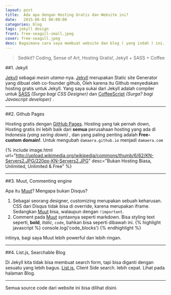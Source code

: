 ```yaml
---
layout: post
title:  Ada apa dengan Hosting Gratis dan Website ini?
date:   2015-06-01 00:00:00
categories: blog
tags: jekyll design
front: free-seagull-small.jpeg
cover: free-seagull.jpeg
desc: Bagaimana cara saya membuat website dan blog ( yang indah ) ini. Minimalist but Awesome site. Semuanya Gratis, Termasuk juga Hosting! Saya akan ungkap.
---
```


> Sedikit? Coding, Sense of Art, Hosting Gratis!, Jekyll + SASS + Coffee

##1. Jekyll

[Jekyll][jekyll] sebagai _mesin utama_-nya. [Jekyll][jekyll] merupakan Static site Generator yang dibuat oleh co-founder github, Oleh karena itu Github menyediakan hosting gratis untuk Jekyll. Yang saya sukai dari Jekyll adalah compiler untuk [SASS][sass] _(Surga bagi CSS Designer)_ dan [CoffeeScript][coffee] _(Surga? bagi Javascript developer)_ .

---

##2. Github Pages

Hosting gratis dengan [GitHub Pages][page-github]. Hosting yang tak pernah down, Hosting gratis ini lebih baik dari **semua** perusahaan hosting yang ada di Indonesia _(yang sering down)_ , dan yang paling penting adalah **Free-custom domain!**. Untuk mengubah `damaera.github.io` menjadi `damaera.com`

{% include image.html url="http://upload.wikimedia.org/wikipedia/commons/thumb/6/62/KN-Servers2.JPG/220px-KN-Servers2.JPG" desc="Bukan Hosting Biasa, Unlimited, Unlimited & Free" %}

---

##3. Muut, Commenting engine

Apa itu [Muut][muut]? Mengapa bukan Disqus?

1. Sebagai seorang designer, customizing merupakan sebuah keharusan. CSS dari Disqus tidak bisa di override, karena merupakan iframe. Sedangkan [Muut][muut] bisa, walaupun dengan `!important`.
2. Comment pada [Muut][muut] syntaxnya seperti markdown. Bisa styling text seperti, **bold**, _italic_, `code`, bahkan bisa seperti dibawah ini.
{% highlight javascript %}
console.log('code_blocks')
{% endhighlight %}

intinya, bagi saya Muut lebih powerful dan lebih ringan.

---

##4. List.js, Searchable Blog

Di Jekyll kita tidak bisa membuat search form, tapi bisa diganti dengan sesuatu yang lebih bagus. [List.js][list], Client Side search. lebih cepat. Lihat pada halaman Blog.

---

Semua source code dari website ini bisa dilihat disini.

[jekyll]: http://jekyllrb.com/
[list]: http://www.listjs.com/
[muut]: http://muut.com/
[page-github]: https://pages.github.com/
[sass]: http://sass-lang.com/
[coffee]: http://coffeescript.org/